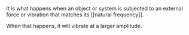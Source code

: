 It is what happens when an object or system is subjected to an external force or vibration that matches its [[natural frequency]].

When that happens, it will vibrate at a larger amplitude.